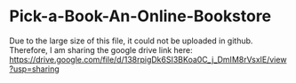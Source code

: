 # Pick-a-Book-An-Online-Bookstore
Due to the large size of this file, it could not be uploaded in github. Therefore, I am sharing the google drive link here:
https://drive.google.com/file/d/138rpigDk6SI3BKoa0C_j_DmIM8rVsxIE/view?usp=sharing
